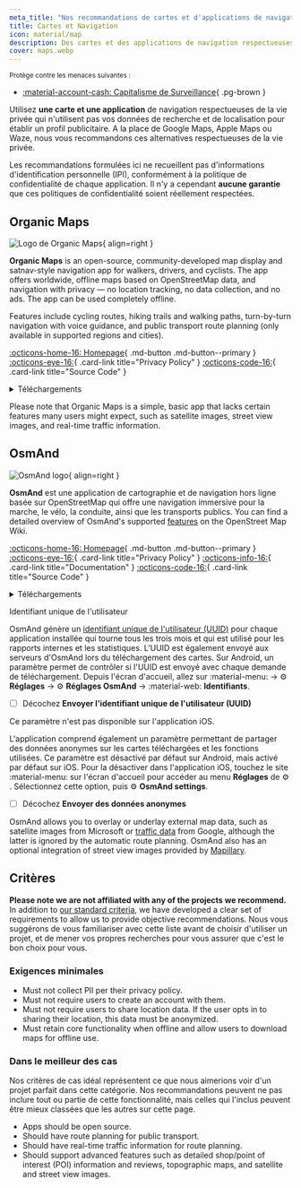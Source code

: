 ```yaml
---
meta_title: "Nos recommandations de cartes et d'applications de navigation - Privacy Guides"
title: Cartes et Navigation
icon: material/map
description: Des cartes et des applications de navigation respectueuses de la vie privée qui n'utilisent pas vos données de recherche et de localisation pour établir un profil publicitaire.
cover: maps.webp
---
```


<small>Protège contre les menaces suivantes :</small>

- [:material-account-cash: Capitalisme de Surveillance](basics/common-threats.md#surveillance-as-a-business-model){ .pg-brown }

Utilisez **une carte et une application** de navigation respectueuses de la vie privée qui n'utilisent pas vos données de recherche et de localisation pour établir un profil publicitaire. A la place de Google Maps, Apple Maps ou Waze, nous vous recommandons ces alternatives respectueuses de la vie privée.

Les recommandations formulées ici ne recueillent pas d'informations d'identification personnelle (IPI), conformément à la politique de confidentialité de chaque application. Il n'y a cependant **aucune garantie** que ces politiques de confidentialité soient réellement respectées.

## Organic Maps

<div class="admonition recommendation" markdown>

![Logo de Organic Maps](assets/img/maps/organic-maps.svg){ align=right }

**Organic Maps** is an open-source, community-developed map display and satnav-style navigation app for walkers, drivers, and cyclists. The app offers worldwide, offline maps based on OpenStreetMap data, and navigation with privacy — no location tracking, no data collection, and no ads. The app can be used completely offline.

Features include cycling routes, hiking trails and walking paths, turn-by-turn navigation with voice guidance, and public transport route planning (only available in supported regions and cities).

[:octicons-home-16: Homepage](https://organicmaps.app){ .md-button .md-button--primary }
[:octicons-eye-16:](https://organicmaps.app/privacy){ .card-link title="Privacy Policy" }
[:octicons-code-16:](https://github.com/organicmaps/organicmaps){ .card-link title="Source Code" }

<details class="downloads" markdown><summary>Téléchargements</summary>

- [:simple-googleplay: Google Play](https://play.google.com/store/apps/details?id=app.organicmaps)
- [:simple-appstore: App Store](https://apps.apple.com/app/organic-maps/id1567437057)
- [:simple-github: GitHub](https://github.com/organicmaps/organicmaps/releases)
- [:simple-linux: Linux](https://flathub.org/apps/app.organicmaps.desktop)

</details>

</div>

Please note that Organic Maps is a simple, basic app that lacks certain features many users might expect, such as satellite images, street view images, and real-time traffic information.

## OsmAnd

<div class="admonition recommendation" markdown>

![OsmAnd logo](assets/img/maps/osmand.svg){ align=right }

**OsmAnd** est une application de cartographie et de navigation hors ligne basée sur OpenStreetMap qui offre une navigation immersive pour la marche, le vélo, la conduite, ainsi que les transports publics. You can find a detailed overview of OsmAnd's supported [features](https://wiki.openstreetmap.org/wiki/OsmAnd#Features) on the OpenStreet Map Wiki.

[:octicons-home-16: Homepage](https://osmand.net){ .md-button .md-button--primary }
[:octicons-eye-16:](https://osmand.net/docs/legal/privacy-policy){ .card-link title="Privacy Policy" }
[:octicons-info-16:](https://osmand.net/docs/intro){ .card-link title="Documentation" }
[:octicons-code-16:](https://github.com/osmandapp){ .card-link title="Source Code" }

<details class="downloads" markdown><summary>Téléchargements</summary>

- [:simple-googleplay: Google Play](https://play.google.com/store/apps/details?id=net.osmand)
- [:simple-appstore: App Store](https://apps.apple.com/us/app/id934850257)
- [:simple-android: Android](https://osmand.net/docs/versions/free-versions)

</details>

</div>

<div class="admonition warning" markdown>
<p class="admonition-title">Identifiant unique de l'utilisateur</p>

OsmAnd génère un [identifiant unique de l'utilisateur (UUID)](https://osmand.net/docs/legal/terms-of-use/#6-unique-user-indentifier) pour chaque  application installée qui tourne tous les trois mois et qui est utilisé pour les rapports internes et les statistiques. L'UUID est également envoyé aux serveurs d'OsmAnd lors du téléchargement des cartes. Sur Android, un paramètre permet de contrôler si l'UUID est envoyé avec chaque demande de téléchargement. Depuis l'écran d'accueil, allez sur :material-menu: → :gear: **Réglages** → :gear: **Réglages OsmAnd** → :material-web: **Identifiants**.

- [ ] Décochez **Envoyer l'identifiant unique de l'utilisateur (UUID)**

Ce paramètre n'est pas disponible sur l'application iOS.

</div>

L'application comprend également un paramètre permettant de partager des données anonymes sur les cartes téléchargées et les fonctions utilisées. Ce paramètre est désactivé par défaut sur Android, mais activé par défaut sur iOS. Pour la désactiver dans l'application iOS, touchez le site :material-menu: sur l'écran d'accueil pour accéder au menu **Réglages** de :gear: . Sélectionnez cette option, puis :gear: **OsmAnd settings**.

- [ ] Décochez **Envoyer des données anonymes**

OsmAnd allows you to overlay or underlay external map data, such as satellite images from Microsoft or [traffic data](https://themm.net/public/osmand_traffic) from Google, although the latter is ignored by the automatic route planning. OsmAnd also has an optional integration of street view images provided by [Mapillary](https://mapillary.com).

## Critères

**Please note we are not affiliated with any of the projects we recommend.** In addition to [our standard criteria](about/criteria.md), we have developed a clear set of requirements to allow us to provide objective recommendations. Nous vous suggérons de vous familiariser avec cette liste avant de choisir d'utiliser un projet, et de mener vos propres recherches pour vous assurer que c'est le bon choix pour vous.

### Exigences minimales

- Must not collect PII per their privacy policy.
- Must not require users to create an account with them.
- Must not require users to share location data. If the user opts in to sharing their location, this data must be anonymized.
- Must retain core functionality when offline and allow users to download maps for offline use.

### Dans le meilleur des cas

Nos critères de cas idéal représentent ce que nous aimerions voir d'un projet parfait dans cette catégorie. Nos recommandations peuvent ne pas inclure tout ou partie de cette fonctionnalité, mais celles qui l'inclus peuvent être mieux classées que les autres sur cette page.

- Apps should be open source.
- Should have route planning for public transport.
- Should have real-time traffic information for route planning.
- Should support advanced features such as detailed shop/point of interest (POI) information and reviews, topographic maps, and satellite and street view images.
